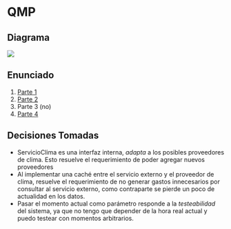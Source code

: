 # QMP

## Diagrama
![](http://www.plantuml.com/plantuml/proxy?cache=no&src=https://raw.githubusercontent.com/ariel-/tp-dds-qmp/master/assets/qmp.puml)

## Enunciado
1. [Parte 1](https://docs.google.com/document/d/1k1f-9AuIohlBGB2soSNePJ6jLxM37_tZeSD-hW_esIQ)
2. [Parte 2](https://docs.google.com/document/d/10j6XB9zIhl5xox2xBEDEFsgPmueHMkyvLSHcLxl_27Y)
3. Parte 3 (no)
4. [Parte 4](https://docs.google.com/document/d/1sy9S9EeIQr8fhatKnfTCgOfjVniJDu2viI-Av0gn0xY)

## Decisiones Tomadas
* ServicioClima es una interfaz interna, _adapta_ a los posibles proveedores de clima. Esto resuelve el requerimiento de poder agregar nuevos proveedores
* Al implementar una caché entre el servicio externo y el proveedor de clima, resuelve el requerimiento de no generar gastos innecesarios por consultar al servicio externo, como contraparte se pierde un poco de actualidad en los datos.
* Pasar el momento actual como parámetro responde a la _testeabilidad_ del sistema, ya que no tengo que depender de la hora real actual y puedo testear con momentos arbitrarios.
